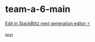 # team-a-6-main

[Edit in StackBlitz next generation editor ⚡️](https://stackblitz.com/~/github.com/takishita-koki/team-a-6-main)

test